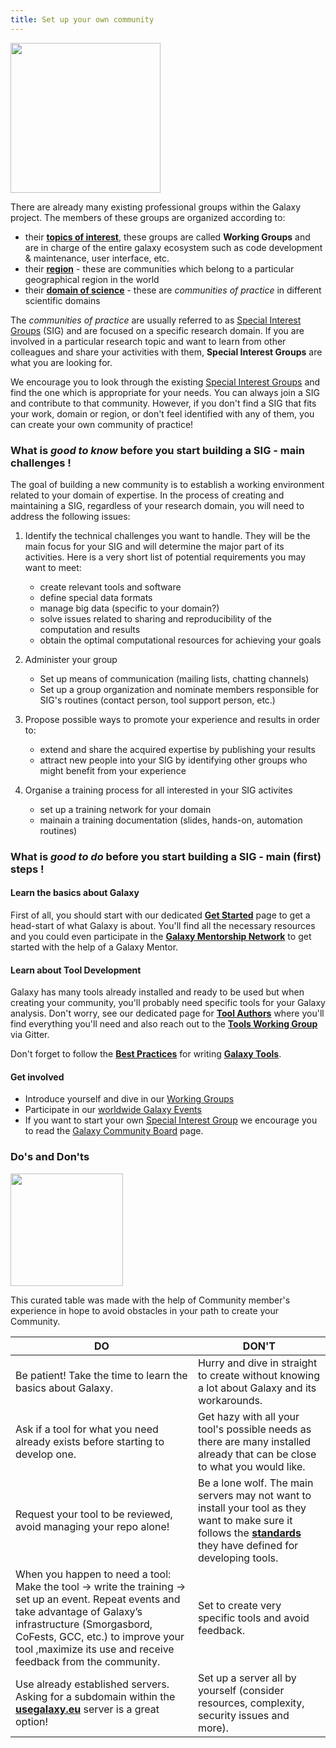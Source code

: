 ```yaml
---
title: Set up your own community
---
```


<div class='right'><img src="/images/undraw-illustrations/mind_map.svg" alt="" width="240" /></div>

There are already many existing professional groups within the Galaxy project. The members of these groups are organized according to: 

- their [**topics of interest**](https://galaxyproject.org/community/wg/), these groups are called **Working Groups** and are in charge of the entire galaxy ecosystem such as code development & maintenance, user interface, etc.
- their [**region**](/community/#regional-communities) - these are communities which belong to a particular geographical region in the world
- their [**domain of science**](/community/#communities-of-practice) - these are _communities of practice_ in different scientific domains

The _communities of practice_ are usually referred to as [Special Interest Groups](/community/sig/) (SIG) and are focused on a specific research domain. If you are involved in a particular research topic and want to learn from other colleagues and share your activities with them, **Special Interest Groups** are what you are looking for.

We encourage you to look through the existing [Special Interest Groups](/community/sig/) and find the one which is appropriate for your needs. You can always join a SIG and contribute to that community. However, if you don't find a SIG that fits your work, domain or region, or don't feel identified with any of them, you can create your own community of practice!

### What is _good to know_ before you start building a SIG - main challenges !

The goal of building a new community is to establish a working environment related to your domain of expertise. In the  process of creating and maintaining a SIG, regardless of your research domain, you will need to address the following issues:

1. Identify the technical challenges you want to handle. They will be the main focus for your SIG and will determine the major part of its activities. Here is a very short list of potential requirements you may want to meet:
   
    * create relevant tools and software
    * define special data formats
    * manage big data (specific to your domain?)
    * solve issues related to sharing and reproducibility of the computation and results
    * obtain the optimal computational resources for achieving your goals

2. Administer your group
    
    * Set up means of communication (mailing lists, chatting channels)
    * Set up a group organization and nominate members responsible for SIG's routines (contact person, tool support person, etc.)
      
3. Propose possible ways to promote your experience and results in order to: 

    * extend and share the acquired expertise by publishing your results
    * attract new people into your SIG by identifying other groups who might benefit from your experience

4. Organise a training process for all interested in your SIG activites
    
    * set up a training network for your domain
    * mainain a training documentation (slides, hands-on, automation routines)
 

### What is _good to do_ before you start building a SIG - main (first) steps !

#### Learn the basics about Galaxy

First of all, you should start with our dedicated [**Get Started**](https://galaxyproject.org/get-started/) page to get a head-start of what Galaxy is about.
You'll find all the necessary resources and you could even participate in the [**Galaxy Mentorship Network**](https://galaxy-mentor-network.netlify.app/)
to get started with the help of a Galaxy Mentor.

#### Learn about Tool Development
Galaxy has many tools already installed and ready to be used but when creating your community, you'll probably need specific tools for your Galaxy analysis. Don't worry, see our dedicated page for [**Tool Authors**](/tools/) where you'll find everything you'll need and also reach out to the [**Tools Working Group**](/community/wg/) via Gitter.

Don't forget to follow the [**Best Practices**](https://galaxy-iuc-standards.readthedocs.io/en/latest/best_practices.html) for writing [**Galaxy Tools**](https://toolshed.g2.bx.psu.edu/).

#### Get involved
- Introduce yourself and dive in our [Working Groups](/community/wg/)
- Participate in our [worldwide Galaxy Events](/events/)
- If you want to start your own [Special Interest Group](/community/sig/) we encourage you to read the [Galaxy Community Board](/community/governance/gcb/#creating-a-new-sig) page.

### Do's and Don'ts 

<div class='right'><img src="/images/undraw-illustrations/questions.svg" alt="" width="180" /></div>

This curated table was made with the help of Community member's experience in hope to avoid obstacles in your path to create your Community.

| __DO__  | __DON'T__  |
|---|---|
| Be patient! Take the time to learn the basics about Galaxy. | Hurry and dive in straight  to create without knowing a lot about Galaxy and its workarounds. |
| Ask if a tool for what you need already exists before starting to develop one. | Get hazy with all your tool's possible needs as there are many installed already that can be close to what you would like.|
| Request your tool to be reviewed, avoid managing your repo alone! | Be a lone wolf. The main servers may not want to install your tool as they want to make sure it follows the [**standards**](https://galaxy-iuc-standards.readthedocs.io/en/latest/best_practices.html) they have defined for developing tools. |
| When you happen to need a tool: Make the tool -> write the training -> set up an event. Repeat events and take advantage of Galaxy’s infrastructure (Smorgasbord, CoFests, GCC, etc.) to improve your tool ,maximize its use and receive feedback from the community. | Set to create very specific tools and avoid feedback. |
| Use already established servers. Asking for a subdomain within the [**usegalaxy.eu**](https://usegalaxy.eu/) server is a great option! |Set up a server all by yourself (consider resources, complexity, security issues and more).|
